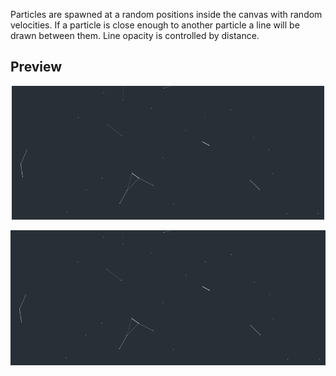 Particles are spawned at a random positions inside the canvas with random velocities. If a particle is close enough to another particle a line will be drawn between them. Line opacity is controlled by distance.

## Preview

<div align = "center">
  <img src="https://github.com/FireFlame74/p5-Connected-Dots/blob/master/preview.gif" width="500"></img>
</div>

![alt text](https://github.com/FireFlame74/p5-Connected-Dots/blob/master/preview.gif "Preview")
